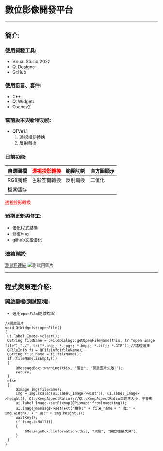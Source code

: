# 數位影像開發平台
---
## 簡介:

### 使用開發工具:
  * Visual Studio 2022
  * Qt Designer
  * GitHub

### 使用語言、套件:
  * C++
  * Qt Widgets
  * Opencv2

### 當前版本與新增功能:
  * QTVe1.1
    1. 透視投影轉換
    2. 反射轉換
    
### 目前功能:
 |自選圖檔|<font color=#FF0000>透視投影轉換</font>|範圍切割|直方圖顯示|
 |---|---|---|---|
 |RGB調整|色彩空間轉換|反射轉換|二值化|
 |檔案儲存|
<font color=#FF0000>透視投影轉換</font>
### 預期更新與修正:
 * 優化程式結構
 * 修復bug
 * github文檔優化

### 連結測試:
 [測試用連結](https://github.com/tim60936/QtWidgets)
 ![測試用圖片](https://images.unsplash.com/photo-1573900941478-7cc800f708f3?ixlib=rb-1.2.1&ixid=eyJhcHBfaWQiOjEyMDd9&auto=format&fit=crop&w=2100&q=80)
 
 ---
 
 ## 程式與原理介紹:
  
  ### 開啟圖檔(測試區塊):
   * 運用`openFile`開啟檔案
   ```
   //開啟圖片
void QtWidgets::openFile()
{
	ui.label_Image->clear();
	QString fileName = QFileDialog::getOpenFileName(this, tr("open image file"),"./", tr("*.png;; *.jpg;; *.bmp;; *.tif;; *.GIF"));//路徑選擇
	QFileInfo fi = QFileInfo(fileName);
	QString file_name = fi.fileName();
	if (fileName.isEmpty())
	{
		QMessageBox::warning(this, "警告", "開啟圖片失敗!");
		return;
	}
	else
	{
		QImage img(fileName);
		img = img.scaled(ui.label_Image->width(), ui.label_Image->height(), Qt::KeepAspectRatio);//Qt::KeepAspectRatio自適應大小，不變形
		ui.label_Image->setPixmap(QPixmap::fromImage(img));
		ui.image_message->setText("檔名:" + file_name + " 寬:" + img.width() + " 高:" + img.height());
		waitKey();
		if (img.isNull())
		{
			QMessageBox::information(this, "資訊", "開啟檔案失敗");
		}
	}
}
   ```
   
 

